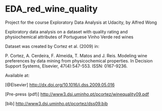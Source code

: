 # EDA_red_wine_quality

Project for the course Exploratory Data Analysis at Udacity, by Alfred Wong

Exploratory data analysis on a dataset with quality rating and physiochemical attributes of Portuguese Vinho Verde red wines

Dataset was created by Cortez et al. (2009) in:

P. Cortez, A. Cerdeira, F. Almeida, T. Matos and J. Reis. Modeling wine preferences by data mining from physicochemical properties. In Decision Support Systems, Elsevier, 47(4):547-553. ISSN: 0167-9236.

Available at:

[@Elsevier] http://dx.doi.org/10.1016/j.dss.2009.05.016

[Pre-press (pdf)] http://www3.dsi.uminho.pt/pcortez/winequality09.pdf

[bib] http://www3.dsi.uminho.pt/pcortez/dss09.bib
